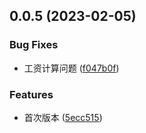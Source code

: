 ## 0.0.5 (2023-02-05)


### Bug Fixes

* 工资计算问题 ([f047b0f](https://github.com/zty1205/coder-calendar/commit/f047b0f1f347325433588ff8a78fc2d26174b70c))


### Features

* 首次版本 ([5ecc515](https://github.com/zty1205/coder-calendar/commit/5ecc51578ed194c4473b84a0dc3cff8efce987bf))



